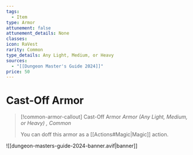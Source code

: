 ```yaml
---
tags:
  - Item
type: Armor
attunement: false
attunement_details: None
classes:
icon: RaVest
rarity: Common
type_details: Any Light, Medium, or Heavy
sources:
  - "[[Dungeon Master's Guide 2024]]"
price: 50
---
```


# Cast-Off Armor

>[!common-armor-callout] Cast-Off Armor
>_Armor (Any Light, Medium, or Heavy) , Common_
>
>You can doff this armor as a [[Actions#Magic\|Magic]] action.
>


![[dungeon-masters-guide-2024-banner.avif|banner]]

